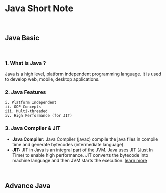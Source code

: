 # **Java Short Note**

</br>

## **Java Basic**

</br>

### 1. What is Java ?

Java is a high level, platform independent programming language. It is used to develop web, mobile, desktop applications.

### 2. Java Features

    i. Platform Independent
    ii. OOP Concepts
    iii. Multi-threaded
    iv. High Performance (for JIT)

### 3. Java Compiler & JIT

* **Java Compiler:** Java Compiler (javac) compile the java files in compile time and generate bytecodes (intermediate language).
* **JIT:** JIT in Java is an integral part of the JVM. Java uses JIT (Just In Time) to enable high performance. JIT converts the bytecode into machine language and then JVM starts the execution. [learn more](https://www.javatpoint.com/jit-in-java)

</br>

## **Advance Java**
